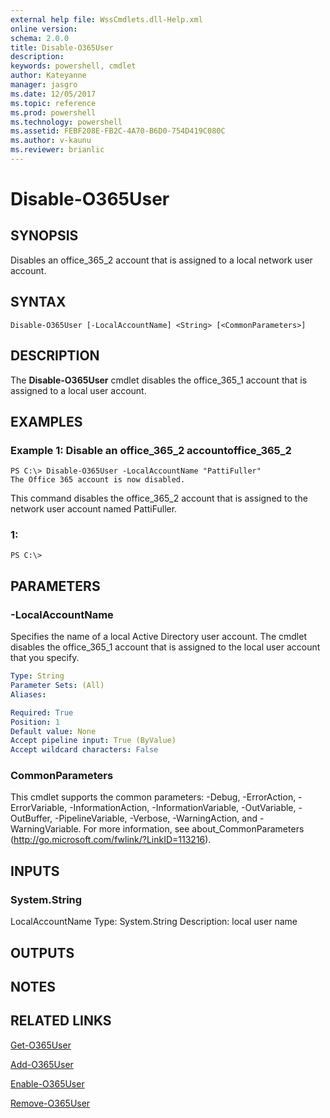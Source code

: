 ```yaml
---
external help file: WssCmdlets.dll-Help.xml
online version: 
schema: 2.0.0
title: Disable-O365User
description: 
keywords: powershell, cmdlet
author: Kateyanne
manager: jasgro
ms.date: 12/05/2017
ms.topic: reference
ms.prod: powershell
ms.technology: powershell
ms.assetid: FEBF208E-FB2C-4A70-B6D0-754D419C080C
ms.author: v-kaunu
ms.reviewer: brianlic
---
```


# Disable-O365User

## SYNOPSIS
Disables an office_365_2 account that is assigned to a local network user account.

## SYNTAX

```
Disable-O365User [-LocalAccountName] <String> [<CommonParameters>]
```

## DESCRIPTION
The **Disable-O365User** cmdlet disables the office_365_1 account that is assigned to a local user account.

## EXAMPLES

### Example 1: Disable an office_365_2 accountoffice_365_2
```
PS C:\> Disable-O365User -LocalAccountName "PattiFuller"
The Office 365 account is now disabled.
```

This command disables the office_365_2 account that is assigned to the network user account named PattiFuller.

### 1:
```
PS C:\>
```

## PARAMETERS

### -LocalAccountName
Specifies the name of a local Active Directory user account.
The cmdlet disables the office_365_1 account that is assigned to the local user account that you specify.

```yaml
Type: String
Parameter Sets: (All)
Aliases: 

Required: True
Position: 1
Default value: None
Accept pipeline input: True (ByValue)
Accept wildcard characters: False
```

### CommonParameters
This cmdlet supports the common parameters: -Debug, -ErrorAction, -ErrorVariable, -InformationAction, -InformationVariable, -OutVariable, -OutBuffer, -PipelineVariable, -Verbose, -WarningAction, and -WarningVariable. For more information, see about_CommonParameters (http://go.microsoft.com/fwlink/?LinkID=113216).

## INPUTS

### System.String
LocalAccountName
Type: System.String
Description: local user name

## OUTPUTS

## NOTES

## RELATED LINKS

[Get-O365User](./Get-O365User.md)

[Add-O365User](./Add-O365User.md)

[Enable-O365User](./Enable-O365User.md)

[Remove-O365User](./Remove-O365User.md)

